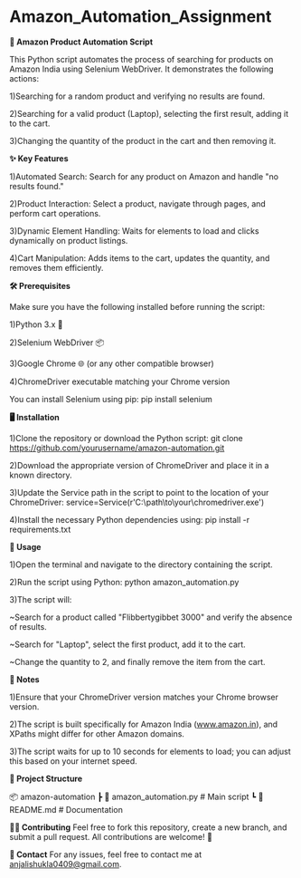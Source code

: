 # Amazon_Automation_Assignment

**🛒 Amazon Product Automation Script**

This Python script automates the process of searching for products on Amazon India using Selenium WebDriver. It demonstrates the following actions:

1)Searching for a random product and verifying no results are found.

2)Searching for a valid product (Laptop), selecting the first result, adding it to the cart.

3)Changing the quantity of the product in the cart and then removing it.


**✨ Key Features**

1)Automated Search: Search for any product on Amazon and handle "no results found."

2)Product Interaction: Select a product, navigate through pages, and perform cart operations.

3)Dynamic Element Handling: Waits for elements to load and clicks dynamically on product listings.

4)Cart Manipulation: Adds items to the cart, updates the quantity, and removes them efficiently.


**🛠️ Prerequisites**

Make sure you have the following installed before running the script:

1)Python 3.x 🐍

2)Selenium WebDriver 📦

3)Google Chrome 🌐 (or any other compatible browser)

4)ChromeDriver executable matching your Chrome version

You can install Selenium using pip: 
        pip install selenium

**🖥️ Installation**

1)Clone the repository or download the Python script:
        git clone https://github.com/yourusername/amazon-automation.git

2)Download the appropriate version of ChromeDriver and place it in a known directory.

3)Update the Service path in the script to point to the location of your ChromeDriver:
        service=Service(r'C:\path\to\your\chromedriver.exe')

4)Install the necessary Python dependencies using:
        pip install -r requirements.txt


**🚀 Usage**

1)Open the terminal and navigate to the directory containing the script.

2)Run the script using Python:
        python amazon_automation.py

3)The script will:

~Search for a product called "Flibbertygibbet 3000" and verify the absence of results.

~Search for "Laptop", select the first product, add it to the cart.

~Change the quantity to 2, and finally remove the item from the cart.

**🛑 Notes**

1)Ensure that your ChromeDriver version matches your Chrome browser version.

2)The script is built specifically for Amazon India (www.amazon.in), and XPaths might differ for other Amazon domains.

3)The script waits for up to 10 seconds for elements to load; you can adjust this based on your internet speed.

**📂 Project Structure**

📦 amazon-automation
 ┣ 📜 amazon_automation.py      # Main script
 ┗ 📜 README.md                 # Documentation

 **👨‍💻 Contributing**
Feel free to fork this repository, create a new branch, and submit a pull request. All contributions are welcome! 🎉

**📧 Contact**
For any issues, feel free to contact me at anjalishukla0409@gmail.com.
